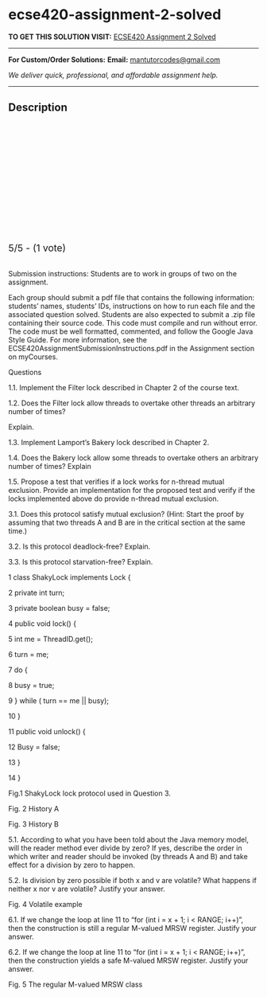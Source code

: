 # ecse420-assignment-2-solved
**TO GET THIS SOLUTION VISIT:** [ECSE420 Assignment 2 Solved](https://mantutor.com/product/ecse420-assignment-2-solved/)


---

**For Custom/Order Solutions:** **Email:** mantutorcodes@gmail.com  

*We deliver quick, professional, and affordable assignment help.*

---

<h2>Description</h2>



<div class="kk-star-ratings kksr-auto kksr-align-center kksr-valign-top" data-payload="{&quot;align&quot;:&quot;center&quot;,&quot;id&quot;:&quot;115018&quot;,&quot;slug&quot;:&quot;default&quot;,&quot;valign&quot;:&quot;top&quot;,&quot;ignore&quot;:&quot;&quot;,&quot;reference&quot;:&quot;auto&quot;,&quot;class&quot;:&quot;&quot;,&quot;count&quot;:&quot;1&quot;,&quot;legendonly&quot;:&quot;&quot;,&quot;readonly&quot;:&quot;&quot;,&quot;score&quot;:&quot;5&quot;,&quot;starsonly&quot;:&quot;&quot;,&quot;best&quot;:&quot;5&quot;,&quot;gap&quot;:&quot;4&quot;,&quot;greet&quot;:&quot;Rate this product&quot;,&quot;legend&quot;:&quot;5\/5 - (1 vote)&quot;,&quot;size&quot;:&quot;24&quot;,&quot;title&quot;:&quot;ECSE420  Assignment 2 Solved&quot;,&quot;width&quot;:&quot;138&quot;,&quot;_legend&quot;:&quot;{score}\/{best} - ({count} {votes})&quot;,&quot;font_factor&quot;:&quot;1.25&quot;}">

<div class="kksr-stars">

<div class="kksr-stars-inactive">
            <div class="kksr-star" data-star="1" style="padding-right: 4px">


<div class="kksr-icon" style="width: 24px; height: 24px;"></div>
        </div>
            <div class="kksr-star" data-star="2" style="padding-right: 4px">


<div class="kksr-icon" style="width: 24px; height: 24px;"></div>
        </div>
            <div class="kksr-star" data-star="3" style="padding-right: 4px">


<div class="kksr-icon" style="width: 24px; height: 24px;"></div>
        </div>
            <div class="kksr-star" data-star="4" style="padding-right: 4px">


<div class="kksr-icon" style="width: 24px; height: 24px;"></div>
        </div>
            <div class="kksr-star" data-star="5" style="padding-right: 4px">


<div class="kksr-icon" style="width: 24px; height: 24px;"></div>
        </div>
    </div>

<div class="kksr-stars-active" style="width: 138px;">
            <div class="kksr-star" style="padding-right: 4px">


<div class="kksr-icon" style="width: 24px; height: 24px;"></div>
        </div>
            <div class="kksr-star" style="padding-right: 4px">


<div class="kksr-icon" style="width: 24px; height: 24px;"></div>
        </div>
            <div class="kksr-star" style="padding-right: 4px">


<div class="kksr-icon" style="width: 24px; height: 24px;"></div>
        </div>
            <div class="kksr-star" style="padding-right: 4px">


<div class="kksr-icon" style="width: 24px; height: 24px;"></div>
        </div>
            <div class="kksr-star" style="padding-right: 4px">


<div class="kksr-icon" style="width: 24px; height: 24px;"></div>
        </div>
    </div>
</div>


<div class="kksr-legend" style="font-size: 19.2px;">
            5/5 - (1 vote)    </div>
    </div>
&nbsp;

Submission instructions: Students are to work in groups of two on the assignment.

Each group should submit a pdf file that contains the following information: students’ names, students’ IDs, instructions on how to run each file and the associated question solved. Students are also expected to submit a .zip file containing their source code. This code must compile and run without error. The code must be well formatted, commented, and follow the Google Java Style Guide. For more information, see the ECSE420AssignmentSubmissionInstructions.pdf in the Assignment section on myCourses.

Questions

1.1. Implement the Filter lock described in Chapter 2 of the course text.

1.2. Does the Filter lock allow threads to overtake other threads an arbitrary number of times?

Explain.

1.3. Implement Lamport’s Bakery lock described in Chapter 2.

1.4. Does the Bakery lock allow some threads to overtake others an arbitrary number of times? Explain

1.5. Propose a test that verifies if a lock works for n-thread mutual exclusion. Provide an implementation for the proposed test and verify if the locks implemented above do provide n-thread mutual exclusion.

3.1. Does this protocol satisfy mutual exclusion? (Hint: Start the proof by assuming that two threads A and B are in the critical section at the same time.)

3.2. Is this protocol deadlock-free? Explain.

3.3. Is this protocol starvation-free? Explain.

1 class ShakyLock implements Lock {

2 private int turn;

3 private boolean busy = false;

4 public void lock() {

5 int me = ThreadID.get();

6 turn = me;

7 do {

8 busy = true;

9 } while ( turn == me || busy);

10 }

11 public void unlock() {

12 Busy = false;

13 }

14 }

Fig.1 ShakyLock lock protocol used in Question 3.

Fig. 2 History A

Fig. 3 History B

5.1. According to what you have been told about the Java memory model, will the reader method ever divide by zero? If yes, describe the order in which writer and reader should be invoked (by threads A and B) and take effect for a division by zero to happen.

5.2. Is division by zero possible if both x and v are volatile? What happens if neither x nor v are volatile? Justify your answer.

Fig. 4 Volatile example

6.1. If we change the loop at line 11 to “for (int i = x + 1; i &lt; RANGE; i++)”, then the construction is still a regular M-valued MRSW register. Justify your answer.

6.2. If we change the loop at line 11 to “for (int i = x + 1; i &lt; RANGE; i++)”, then the construction yields a safe M-valued MRSW register. Justify your answer.

Fig. 5 The regular M-valued MRSW class

